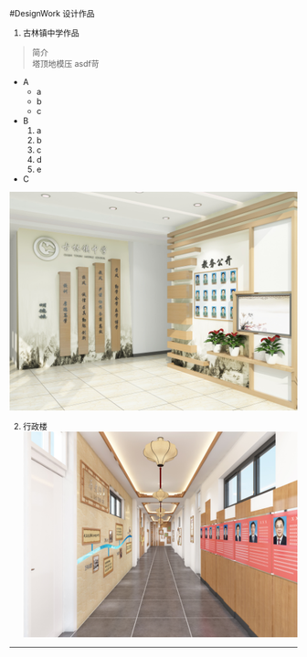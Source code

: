 ﻿#DesignWork 设计作品

1. 古林镇中学作品
>  简介  
>  塔顶地模压 asdf苛  

* A
	 - a
	 - b
	 - c 
* B 
	1. a
	2. b
	3. c
	4. d
	5. e 
* C



![Alt "哈哈哈哈"](pic/古林镇中学.jpg)

2.   行政楼
![Alt text](pic/行政楼一层.jpg)

---
